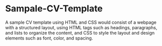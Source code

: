 # Sampale-CV-Template
A sample CV template using HTML and CSS would consist of a webpage with a structured layout, using HTML tags such as headings, paragraphs, and lists to organize the content, and CSS to style the layout and design elements such as font, color, and spacing. 
